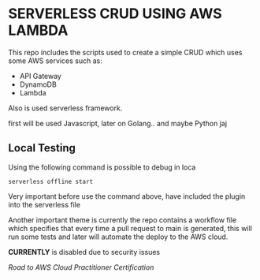 # SERVERLESS CRUD USING AWS LAMBDA

This repo includes the scripts used to create a simple CRUD which uses some AWS services such as:

- API Gateway
- DynamoDB
- Lambda

Also is used serverless framework.

first will be used Javascript, later on Golang.. and maybe Python jaj

## Local Testing

Using the following command is possible to debug in loca

`serverless offline start`

Very important before use the command above, have included the plugin into the serverless file

Another important theme is currently the repo contains a workflow file which specifies that every time a pull request to main is generated, this will run some tests and later will automate the deploy to the AWS cloud.

**CURRENTLY** is disabled due to security issues


*Road to AWS Cloud Practitioner Certification*